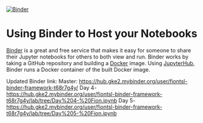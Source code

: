 [![Binder](https://mybinder.org/badge_logo.svg)](https://mybinder.org/v2/gh/thedataincubator/binder-framework/master)

# Using Binder to Host your Notebooks
[Binder](https://mybinder.org) is a great and free service that makes it easy for someone to share their Jupyter notebooks for others to both view and run. Binder works by taking a GitHub repository and building a [Docker](https://www.docker.com) image. Using [JupyterHub](https://jupyterhub.readthedocs.io/en/latest/), Binder runs a Docker container of the built Docker image.

Updated Binder link: Master: https://hub.gke2.mybinder.org/user/fiontsl-binder-framework-t68r7g4y/
Day 4- https://hub.gke2.mybinder.org/user/fiontsl-binder-framework-t68r7g4y/lab/tree/Day%204-%20Fion.ipynb
Day 5- https://hub.gke2.mybinder.org/user/fiontsl-binder-framework-t68r7g4y/lab/tree/Day%205-%20Fion.ipynb

